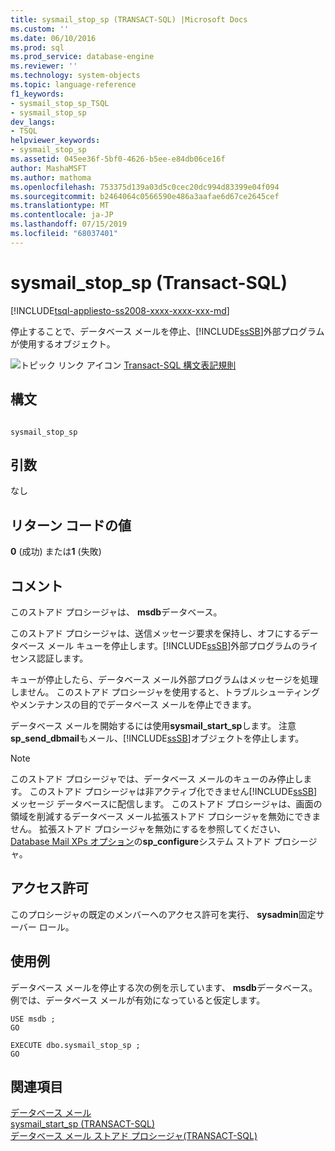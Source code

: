```yaml
---
title: sysmail_stop_sp (TRANSACT-SQL) |Microsoft Docs
ms.custom: ''
ms.date: 06/10/2016
ms.prod: sql
ms.prod_service: database-engine
ms.reviewer: ''
ms.technology: system-objects
ms.topic: language-reference
f1_keywords:
- sysmail_stop_sp_TSQL
- sysmail_stop_sp
dev_langs:
- TSQL
helpviewer_keywords:
- sysmail_stop_sp
ms.assetid: 045ee36f-5bf0-4626-b5ee-e84db06ce16f
author: MashaMSFT
ms.author: mathoma
ms.openlocfilehash: 753375d139a03d5c0cec20dc994d83399e04f094
ms.sourcegitcommit: b2464064c0566590e486a3aafae6d67ce2645cef
ms.translationtype: MT
ms.contentlocale: ja-JP
ms.lasthandoff: 07/15/2019
ms.locfileid: "68037401"
---
```

# <a name="sysmailstopsp-transact-sql"></a>sysmail_stop_sp (Transact-SQL)
[!INCLUDE[tsql-appliesto-ss2008-xxxx-xxxx-xxx-md](../../includes/tsql-appliesto-ss2008-xxxx-xxxx-xxx-md.md)]

  停止することで、データベース メールを停止、[!INCLUDE[ssSB](../../includes/sssb-md.md)]外部プログラムが使用するオブジェクト。  
  
 ![トピック リンク アイコン](../../database-engine/configure-windows/media/topic-link.gif "トピック リンク アイコン") [Transact-SQL 構文表記規則](../../t-sql/language-elements/transact-sql-syntax-conventions-transact-sql.md)  
  
## <a name="syntax"></a>構文  
  
```  
  
sysmail_stop_sp  
```  
  
## <a name="arguments"></a>引数  
 なし  
  
## <a name="return-code-values"></a>リターン コードの値  
 **0** (成功) または**1** (失敗)  
  
## <a name="remarks"></a>コメント  
 このストアド プロシージャは、 **msdb**データベース。  
  
 このストアド プロシージャは、送信メッセージ要求を保持し、オフにするデータベース メール キューを停止します。[!INCLUDE[ssSB](../../includes/sssb-md.md)]外部プログラムのライセンス認証します。  
  
 キューが停止したら、データベース メール外部プログラムはメッセージを処理しません。 このストアド プロシージャを使用すると、トラブルシューティングやメンテナンスの目的でデータベース メールを停止できます。  
  
 データベース メールを開始するには使用**sysmail_start_sp**します。 注意**sp_send_dbmail**もメール、[!INCLUDE[ssSB](../../includes/sssb-md.md)]オブジェクトを停止します。  
  
> [!NOTE]  
>  このストアド プロシージャでは、データベース メールのキューのみ停止します。 このストアド プロシージャは非アクティブ化できません[!INCLUDE[ssSB](../../includes/sssb-md.md)]メッセージ データベースに配信します。 このストアド プロシージャは、画面の領域を削減するデータベース メール拡張ストアド プロシージャを無効にできません。 拡張ストアド プロシージャを無効にするを参照してください、 [Database Mail XPs オプション](../../database-engine/configure-windows/database-mail-xps-server-configuration-option.md)の**sp_configure**システム ストアド プロシージャ。  
  
## <a name="permissions"></a>アクセス許可  
 このプロシージャの既定のメンバーへのアクセス許可を実行、 **sysadmin**固定サーバー ロール。  
  
## <a name="examples"></a>使用例  
 データベース メールを停止する次の例を示しています、 **msdb**データベース。 例では、データベース メールが有効になっていると仮定します。  
  
```  
USE msdb ;  
GO  
  
EXECUTE dbo.sysmail_stop_sp ;  
GO  
```  
  
## <a name="see-also"></a>関連項目  
 [データベース メール](../../relational-databases/database-mail/database-mail.md)   
 [sysmail_start_sp &#40;TRANSACT-SQL&#41;](../../relational-databases/system-stored-procedures/sysmail-start-sp-transact-sql.md)   
 [データベース メール ストアド プロシージャ&#40;TRANSACT-SQL&#41;](../../relational-databases/system-stored-procedures/database-mail-stored-procedures-transact-sql.md)  
  
  
